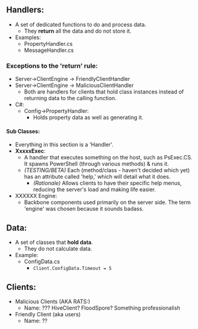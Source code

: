 ## Handlers:

- A set of dedicated functions to do and process data.
    - They **return** all the data and do not store it.
- Examples:
    - PropertyHandler.cs
    - MessageHandler.cs

### Exceptions to the 'return' rule:

- Server->ClientEngine -> FriendlyClientHandler
- Server->ClientEngine -> MaliciousClientHandler
    - Both are handlers for clients that hold class instances instead of returning data to the calling function.
- C#:
	- Config->PropertyHandler:
		- Holds property data as well as generating it.

#### Sub Classes:

- Everything in this section is a 'Handler'.
- **XxxxxExec**:
    - A handler that executes something on the host, such as PsExec.CS. It spawns PowerShell (through various methods) & runs it.
    - _(TESTING/BETA)_ Each (method/class - haven't decided which yet) has an attribute called 'help,' which will detail what it does.
        - _(Rationale)_ Allows clients to have their specific help menus, reducing the server's load and making life easier.
- XXXXXX Engine:
    - Backbone components used primarily on the server side. The term 'engine' was chosen because it sounds badass.

## Data:

- A set of classes that **hold data**.
    - They do not calculate data.
- Example:
    - ConfigData.cs
        - `Client.ConfigData.Timeout = 5`


## Clients:
- Malicious Clients (AKA RATS:)
	- Name: ??? HiveClient? FloodSpore? Something professionalish
- Friendly Client (aka users)
	- Name: ??




